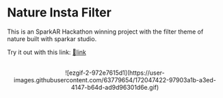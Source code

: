 # Nature Insta Filter
This is an SparkAR Hackathon winning project with the filter theme of nature built with sparkar studio.

Try it out with this link: [🔗link](https://www.instagram.com/ar/497807391605149/)
<br><br>
<div align="center">
![ezgif-2-972e7615d1](https://user-images.githubusercontent.com/63779654/172047422-97903a1b-a3ed-4147-b64d-ad9d96301d6e.gif)
</div>
